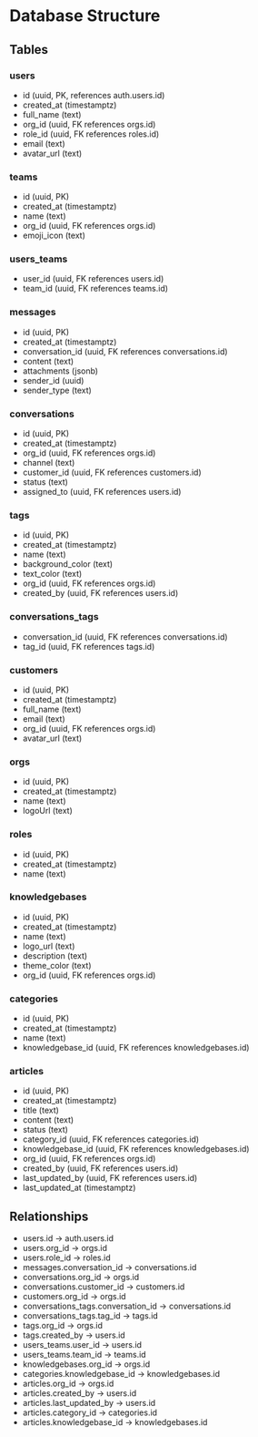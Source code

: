 # Database Structure

## Tables

### users
- id (uuid, PK, references auth.users.id)
- created_at (timestamptz)
- full_name (text)
- org_id (uuid, FK references orgs.id)
- role_id (uuid, FK references roles.id)
- email (text)
- avatar_url (text)

### teams
- id (uuid, PK)
- created_at (timestamptz)
- name (text)
- org_id (uuid, FK references orgs.id)
- emoji_icon (text)

### users_teams
- user_id (uuid, FK references users.id)
- team_id (uuid, FK references teams.id)

### messages
- id (uuid, PK)
- created_at (timestamptz)
- conversation_id (uuid, FK references conversations.id)
- content (text)
- attachments (jsonb)
- sender_id (uuid)
- sender_type (text)

### conversations
- id (uuid, PK)
- created_at (timestamptz)
- org_id (uuid, FK references orgs.id)
- channel (text)
- customer_id (uuid, FK references customers.id)
- status (text)
- assigned_to (uuid, FK references users.id)

### tags
- id (uuid, PK)
- created_at (timestamptz)
- name (text)
- background_color (text)
- text_color (text)
- org_id (uuid, FK references orgs.id)
- created_by (uuid, FK references users.id)

### conversations_tags
- conversation_id (uuid, FK references conversations.id)
- tag_id (uuid, FK references tags.id)

### customers
- id (uuid, PK)
- created_at (timestamptz)
- full_name (text)
- email (text)
- org_id (uuid, FK references orgs.id)
- avatar_url (text)

### orgs
- id (uuid, PK)
- created_at (timestamptz)
- name (text)
- logoUrl (text)

### roles
- id (uuid, PK)
- created_at (timestamptz)
- name (text)

### knowledgebases
- id (uuid, PK)
- created_at (timestamptz)
- name (text)
- logo_url (text)
- description (text)
- theme_color (text)
- org_id (uuid, FK references orgs.id)

### categories
- id (uuid, PK)
- created_at (timestamptz)
- name (text)
- knowledgebase_id (uuid, FK references knowledgebases.id)

### articles
- id (uuid, PK)
- created_at (timestamptz)
- title (text)
- content (text)
- status (text)
- category_id (uuid, FK references categories.id)
- knowledgebase_id (uuid, FK references knowledgebases.id)
- org_id (uuid, FK references orgs.id)
- created_by (uuid, FK references users.id)
- last_updated_by (uuid, FK references users.id)
- last_updated_at (timestamptz)

## Relationships
- users.id -> auth.users.id
- users.org_id -> orgs.id
- users.role_id -> roles.id
- messages.conversation_id -> conversations.id
- conversations.org_id -> orgs.id
- conversations.customer_id -> customers.id
- customers.org_id -> orgs.id
- conversations_tags.conversation_id -> conversations.id
- conversations_tags.tag_id -> tags.id
- tags.org_id -> orgs.id
- tags.created_by -> users.id
- users_teams.user_id -> users.id
- users_teams.team_id -> teams.id
- knowledgebases.org_id -> orgs.id
- categories.knowledgebase_id -> knowledgebases.id
- articles.org_id -> orgs.id
- articles.created_by -> users.id
- articles.last_updated_by -> users.id
- articles.category_id -> categories.id
- articles.knowledgebase_id -> knowledgebases.id